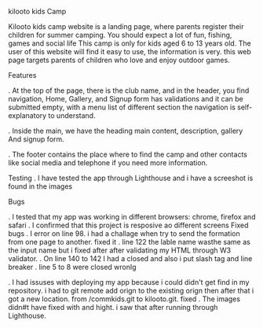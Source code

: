kilooto kids Camp

Kilooto kids camp website is a landing page, where parents register their children for summer camping. You should expect a lot of fun, fishing, games and social life 
This camp is only for kids aged 6 to 13 years old.
The user of this website will find it easy to use, the information is very.
this web page targets parents of children who love and enjoy outdoor games.



Features

. At the top of the page, there is the club name, and in the header, you find  navigation, Home, Gallery, and Signup form has validations and it can be submitted empty, with a menu list of different section 
the navigation is self-explanatory to understand.

. Inside the main, we have the heading main content, description, gallery 
 And signup form. 


. The footer contains the place where to find the camp and other contacts like social media and telephone if you need more information.

Testing 
. I have tested the app through Lighthouse and i have a screeshot is found in the images

Bugs

. I tested that my app was working in different browsers: chrome, firefox and safari
. I confirmed that this project is resposive ao different screens 
Fixed bugs
. I error on line 98. i had a challage when try to send the formation from one page to another. fixed it
. line 122  the lable name wasthe same as the input name but i fixed after after validating my HTML through W3 validator.
.  On line 140 to 142 I had a closed <a> and also i put slash tag and line breaker
. line 5 to 8 <meta> were closed wronlg

. I had issuses with deploying my app because i could didn't get find in my repository. i had to git remote add orign to the existing orign then after that i got a new 
  location. from /commkids.git  to kilooto.git. fixed 
. The images didn#t have fixed with and hight. i saw that after running through Lighthouse.




